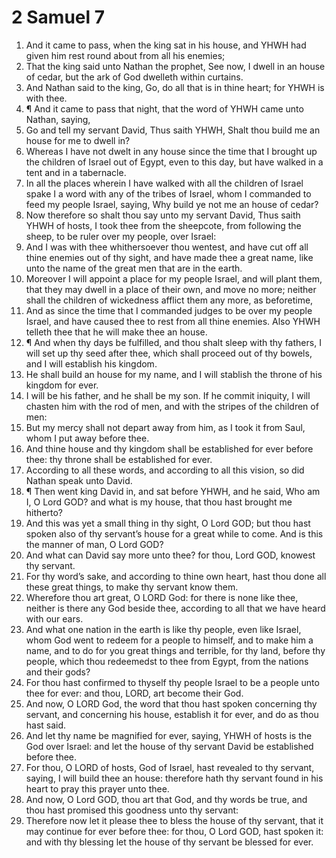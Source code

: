 ﻿# 2 Samuel  7
1. And it came to pass, when the king sat in his house, and YHWH had given him rest round about from all his enemies; 
2. That the king said unto Nathan the prophet, See now, I dwell in an house of cedar, but the ark of God dwelleth within curtains. 
3. And Nathan said to the king, Go, do all that is in thine heart; for YHWH is with thee. 
4. ¶ And it came to pass that night, that the word of YHWH came unto Nathan, saying, 
5. Go and tell my servant David, Thus saith YHWH, Shalt thou build me an house for me to dwell in? 
6. Whereas I have not dwelt in any house since the time that I brought up the children of Israel out of Egypt, even to this day, but have walked in a tent and in a tabernacle. 
7. In all the places wherein I have walked with all the children of Israel spake I a word with any of the tribes of Israel, whom I commanded to feed my people Israel, saying, Why build ye not me an house of cedar? 
8. Now therefore so shalt thou say unto my servant David, Thus saith YHWH of hosts, I took thee from the sheepcote, from following the sheep, to be ruler over my people, over Israel: 
9. And I was with thee whithersoever thou wentest, and have cut off all thine enemies out of thy sight, and have made thee a great name, like unto the name of the great men that are in the earth. 
10. Moreover I will appoint a place for my people Israel, and will plant them, that they may dwell in a place of their own, and move no more; neither shall the children of wickedness afflict them any more, as beforetime, 
11. And as since the time that I commanded judges to be over my people Israel, and have caused thee to rest from all thine enemies. Also YHWH telleth thee that he will make thee an house. 
12. ¶ And when thy days be fulfilled, and thou shalt sleep with thy fathers, I will set up thy seed after thee, which shall proceed out of thy bowels, and I will establish his kingdom. 
13. He shall build an house for my name, and I will stablish the throne of his kingdom for ever. 
14. I will be his father, and he shall be my son. If he commit iniquity, I will chasten him with the rod of men, and with the stripes of the children of men: 
15. But my mercy shall not depart away from him, as I took it from Saul, whom I put away before thee. 
16. And thine house and thy kingdom shall be established for ever before thee: thy throne shall be established for ever. 
17. According to all these words, and according to all this vision, so did Nathan speak unto David. 
18. ¶ Then went king David in, and sat before YHWH, and he said, Who am I, O Lord GOD? and what is my house, that thou hast brought me hitherto? 
19. And this was yet a small thing in thy sight, O Lord GOD; but thou hast spoken also of thy servant’s house for a great while to come. And is this the manner of man, O Lord GOD? 
20. And what can David say more unto thee? for thou, Lord GOD, knowest thy servant. 
21. For thy word’s sake, and according to thine own heart, hast thou done all these great things, to make thy servant know them. 
22. Wherefore thou art great, O LORD God: for there is none like thee, neither is there any God beside thee, according to all that we have heard with our ears. 
23. And what one nation in the earth is like thy people, even like Israel, whom God went to redeem for a people to himself, and to make him a name, and to do for you great things and terrible, for thy land, before thy people, which thou redeemedst to thee from Egypt, from the nations and their gods? 
24. For thou hast confirmed to thyself thy people Israel to be a people unto thee for ever: and thou, LORD, art become their God. 
25. And now, O LORD God, the word that thou hast spoken concerning thy servant, and concerning his house, establish it for ever, and do as thou hast said. 
26. And let thy name be magnified for ever, saying, YHWH of hosts is the God over Israel: and let the house of thy servant David be established before thee. 
27. For thou, O LORD of hosts, God of Israel, hast revealed to thy servant, saying, I will build thee an house: therefore hath thy servant found in his heart to pray this prayer unto thee. 
28. And now, O Lord GOD, thou art that God, and thy words be true, and thou hast promised this goodness unto thy servant: 
29. Therefore now let it please thee to bless the house of thy servant, that it may continue for ever before thee: for thou, O Lord GOD, hast spoken it: and with thy blessing let the house of thy servant be blessed for ever. 
